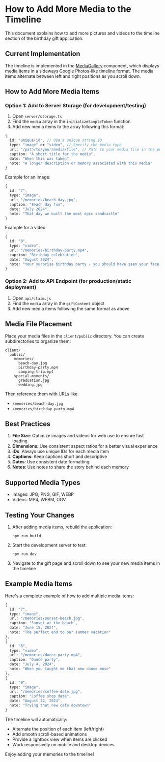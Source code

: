 # How to Add More Media to the Timeline

This document explains how to add more pictures and videos to the timeline section of the birthday gift application.

## Current Implementation

The timeline is implemented in the [MediaGallery](file:///c:/xampp/htdocs/src/HappyBirthdayReel/client/src/components/MediaGallery.tsx#L10-L177) component, which displays media items in a sideways Google Photos-like timeline format. The media items alternate between left and right positions as you scroll down.

## How to Add More Media Items

### Option 1: Add to Server Storage (for development/testing)

1. Open `server/storage.ts`
2. Find the `media` array in the `initializeSampleToken` function
3. Add new media items to the array following this format:

```typescript
{
  id: "unique-id", // Use a unique string ID
  type: "image" or "video", // Specify the media type
  url: "/path/to/your/media/file", // Path to your media file in the public directory
  caption: "A short title for the media",
  date: "When this was taken",
  note: "A longer description or memory associated with this media"
}
```

Example for an image:
```typescript
{
  id: "7",
  type: "image",
  url: "/memories/beach-day.jpg",
  caption: "Beach day fun",
  date: "July 2024",
  note: "That day we built the most epic sandcastle"
}
```

Example for a video:
```typescript
{
  id: "8",
  type: "video",
  url: "/memories/birthday-party.mp4",
  caption: "Birthday celebration",
  date: "August 2024",
  note: "Your surprise birthday party - you should have seen your face!"
}
```

### Option 2: Add to API Endpoint (for production/static deployment)

1. Open `api/claim.js`
2. Find the `media` array in the `giftContent` object
3. Add new media items following the same format as above

## Media File Placement

Place your media files in the `client/public` directory. You can create subdirectories to organize them:

```
client/
  public/
    memories/
      beach-day.jpg
      birthday-party.mp4
      camping-trip.mp4
    special-moments/
      graduation.jpg
      wedding.jpg
```

Then reference them with URLs like:
- `/memories/beach-day.jpg`
- `/memories/birthday-party.mp4`

## Best Practices

1. **File Size**: Optimize images and videos for web use to ensure fast loading
2. **Dimensions**: Use consistent aspect ratios for a better visual experience
3. **IDs**: Always use unique IDs for each media item
4. **Captions**: Keep captions short and descriptive
5. **Dates**: Use consistent date formatting
6. **Notes**: Use notes to share the story behind each memory

## Supported Media Types

- Images: JPG, PNG, GIF, WEBP
- Videos: MP4, WEBM, OGV

## Testing Your Changes

1. After adding media items, rebuild the application:
   ```
   npm run build
   ```

2. Start the development server to test:
   ```
   npm run dev
   ```

3. Navigate to the gift page and scroll down to see your new media items in the timeline

## Example Media Items

Here's a complete example of how to add multiple media items:

```typescript
{
  id: "7",
  type: "image",
  url: "/memories/sunset-beach.jpg",
  caption: "Sunset at the beach",
  date: "June 15, 2024",
  note: "The perfect end to our summer vacation"
},
{
  id: "8",
  type: "video",
  url: "/memories/dance-party.mp4",
  caption: "Dance party",
  date: "July 4, 2024",
  note: "When you taught me that new dance move"
},
{
  id: "9",
  type: "image",
  url: "/memories/coffee-date.jpg",
  caption: "Coffee shop date",
  date: "August 22, 2024",
  note: "Trying that new cafe downtown"
}
```

The timeline will automatically:
- Alternate the position of each item (left/right)
- Add smooth scroll-based animations
- Provide a lightbox view when items are clicked
- Work responsively on mobile and desktop devices

Enjoy adding your memories to the timeline!